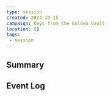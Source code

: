 ```yaml
---
type: session
created: 2024-10-15
campaign: Keys from the Golden Vault
location: []
tags:
 - session
---
```



## Summary

## Event Log




